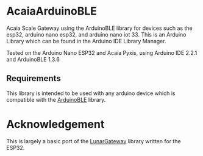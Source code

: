 # AcaiaArduinoBLE
Acaia Scale Gateway using the ArduinoBLE library for devices such as the esp32, arduino nano esp32, and arduino nano iot 33.
This is an Arduino Library which can be found in the Arduino IDE Library Manager.

Tested on the Arduino Nano ESP32 and Acaia Pyxis, using Arduino IDE 2.2.1 and ArduinoBLE 1.3.6

## Requirements
This library is intended to be used with any arduino device which is compatible with the [ArduinoBLE](https://www.arduino.cc/reference/en/libraries/arduinoble/) library.

# Acknowledgement
This is largely a basic port of the [LunarGateway](https://github.com/frowin/LunarGateway/) library written for the ESP32.